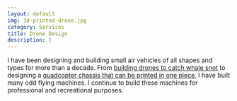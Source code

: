 ```yaml
---
layout: default
img: 3d-printed-drone.jpg
category: Services
title: Drone Design
description: |
---
```

I have been designing and building small air vehicles of all shapes and types for more than a decade. From [building drones to catch whale snot](https://shop.whale.org/pages/snotbot) to designing a [quadcopter chassis that can be printed in one piece](https://markforged.com/mark-x-application-unibody-3d-printed-drone/), I have built many odd flying machines. I continue to build these machines for professional and recreational purposes.
